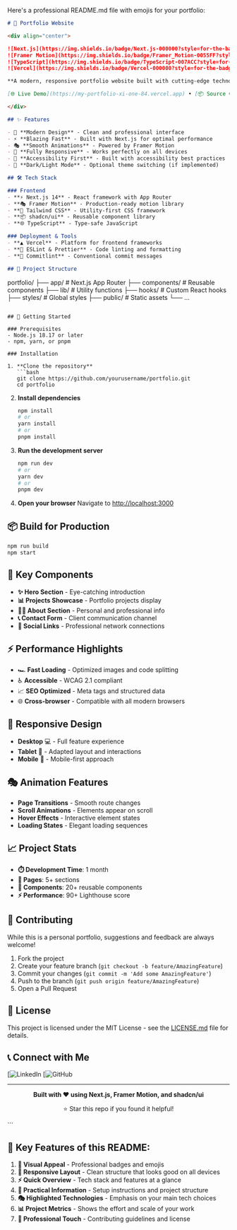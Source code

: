 Here's a professional README.md file with emojis for your portfolio:

```markdown
# 🚀 Portfolio Website

<div align="center">

![Next.js](https://img.shields.io/badge/Next.js-000000?style=for-the-badge&logo=nextdotjs&logoColor=white)
![Framer Motion](https://img.shields.io/badge/Framer_Motion-0055FF?style=for-the-badge&logo=framer&logoColor=white)
![TypeScript](https://img.shields.io/badge/TypeScript-007ACC?style=for-the-badge&logo=typescript&logoColor=white)
![Vercel](https://img.shields.io/badge/Vercel-000000?style=for-the-badge&logo=vercel&logoColor=white)

**A modern, responsive portfolio website built with cutting-edge technologies**

[🌐 Live Demo](https://my-portfolio-xi-one-84.vercel.app) • [📦 Source Code](#) • [🐛 Report Bug](https://github.com/yourusername/portfolio/issues)

</div>

## ✨ Features

- 🎨 **Modern Design** - Clean and professional interface
- ⚡ **Blazing Fast** - Built with Next.js for optimal performance
- 🎭 **Smooth Animations** - Powered by Framer Motion
- 📱 **Fully Responsive** - Works perfectly on all devices
- 🎯 **Accessibility First** - Built with accessibility best practices
- 🌙 **Dark/Light Mode** - Optional theme switching (if implemented)

## 🛠️ Tech Stack

### Frontend
- **⚡ Next.js 14** - React framework with App Router
- **🎭 Framer Motion** - Production-ready motion library
- **💅 Tailwind CSS** - Utility-first CSS framework
- **📦 shadcn/ui** - Reusable component library
- **🌐 TypeScript** - Type-safe JavaScript

### Deployment & Tools
- **▲ Vercel** - Platform for frontend frameworks
- **🎨 ESLint & Prettier** - Code linting and formatting
- **📝 Commitlint** - Conventional commit messages

## 🎯 Project Structure

```
portfolio/
├── app/                 # Next.js App Router
├── components/          # Reusable components
├── lib/                # Utility functions
├── hooks/              # Custom React hooks
├── styles/             # Global styles
├── public/             # Static assets
└── ...
```

## 🚀 Getting Started

### Prerequisites
- Node.js 18.17 or later
- npm, yarn, or pnpm

### Installation

1. **Clone the repository**
   ```bash
   git clone https://github.com/yourusername/portfolio.git
   cd portfolio
   ```

2. **Install dependencies**
   ```bash
   npm install
   # or
   yarn install
   # or
   pnpm install
   ```

3. **Run the development server**
   ```bash
   npm run dev
   # or
   yarn dev
   # or
   pnpm dev
   ```

4. **Open your browser**
   Navigate to [http://localhost:3000](http://localhost:3000)

## 📦 Build for Production

```bash
npm run build
npm start
```

## 🎨 Key Components

- **✨ Hero Section** - Eye-catching introduction
- **📊 Projects Showcase** - Portfolio projects display
- **👨‍💻 About Section** - Personal and professional info
- **📞 Contact Form** - Client communication channel
- **🔗 Social Links** - Professional network connections

## ⚡ Performance Highlights

- 🏎️ **Fast Loading** - Optimized images and code splitting
- ♿ **Accessible** - WCAG 2.1 compliant
- 📈 **SEO Optimized** - Meta tags and structured data
- 🌐 **Cross-browser** - Compatible with all modern browsers

## 📱 Responsive Design

- **Desktop** 💻 - Full feature experience
- **Tablet** 📱 - Adapted layout and interactions
- **Mobile** 📲 - Mobile-first approach

## 🎭 Animation Features

- **Page Transitions** - Smooth route changes
- **Scroll Animations** - Elements appear on scroll
- **Hover Effects** - Interactive element states
- **Loading States** - Elegant loading sequences

## 📈 Project Stats

- **⏱️ Development Time**: 1 month
- **📏 Pages**: 5+ sections
- **🎨 Components**: 20+ reusable components
- **⚡ Performance**: 90+ Lighthouse score

## 🤝 Contributing

While this is a personal portfolio, suggestions and feedback are always welcome!

1. Fork the project
2. Create your feature branch (`git checkout -b feature/AmazingFeature`)
3. Commit your changes (`git commit -m 'Add some AmazingFeature'`)
4. Push to the branch (`git push origin feature/AmazingFeature`)
5. Open a Pull Request

## 📄 License

This project is licensed under the MIT License - see the [LICENSE.md](LICENSE.md) file for details.

## 📞 Connect with Me

[![LinkedIn](www.linkedin.com/in/ayoub-rachd-0b344a322)
[![GitHub](https://github.com/AYOU-pixel)

---

<div align="center">

**Built with ❤️ using Next.js, Framer Motion, and shadcn/ui**

⭐ Star this repo if you found it helpful!

</div>
```

## 🎯 Key Features of this README:

1. **🎨 Visual Appeal** - Professional badges and emojis
2. **📱 Responsive Layout** - Clean structure that looks good on all devices
3. **⚡ Quick Overview** - Tech stack and features at a glance
4. **🔧 Practical Information** - Setup instructions and project structure
5. **🎭 Highlighted Technologies** - Emphasis on your main tech choices
6. **📊 Project Metrics** - Shows the effort and scale of your work
7. **🤝 Professional Touch** - Contributing guidelines and license

